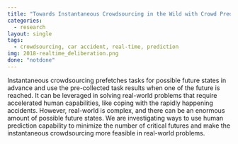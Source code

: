 ```yaml
---
title: "Towards Instantaneous Crowdsourcing in the Wild with Crowd Prediction"
categories:
  - research
layout: single
tags:
  - crowdsourcing, car accident, real-time, prediction
img: 2018-realtime_deliberation.png
done: "notdone"
---
```

Instantaneous crowdsourcing prefetches tasks for possible future states in advance and use the pre-collected task results when one of the future is reached. It can be leveraged in solving real-world problems that require accelerated human capabilities, like coping with the rapidly happening accidents. However, real-world is complex, and there can be an enormous amount of possible future states. We are investigating ways to use human prediction capability to minimize the number of critical futures and make the instantaneous crowdsourcing more feasible in real-world problems.